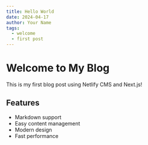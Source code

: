 ```yaml
---
title: Hello World
date: 2024-04-17
author: Your Name
tags:
  - welcome
  - first post
---
```


# Welcome to My Blog

This is my first blog post using Netlify CMS and Next.js!

## Features

- Markdown support
- Easy content management
- Modern design
- Fast performance 